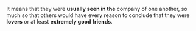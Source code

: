 It means that they were **usually seen in the** company of one another, so much so that others would have every reason to conclude that they were **lovers** or at least **extremely good friends**.